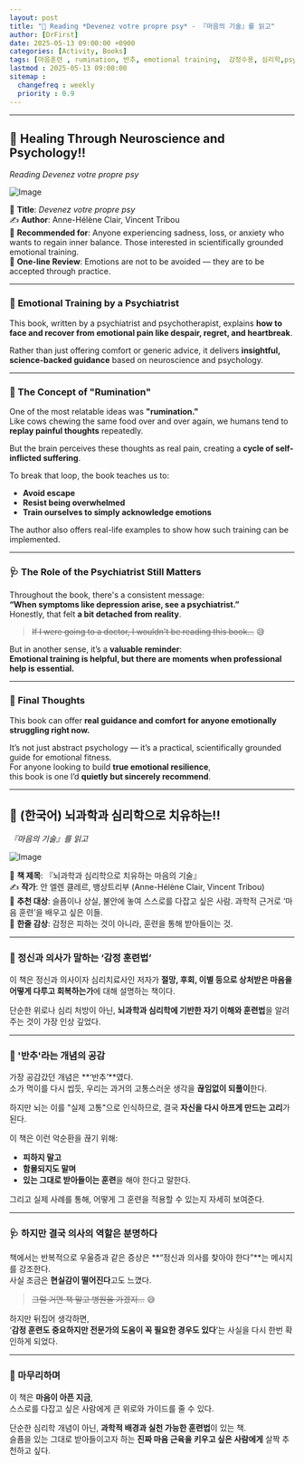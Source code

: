 ```yaml
---
layout: post
title: "📘 Reading *Devenez votre propre psy* - 『마음의 기술』를 읽고"
author: [DrFirst]
date: 2025-05-13 09:00:00 +0900
categories: [Activity, Books]
tags: [마음훈련 , rumination, 반추, emotional training,  감정수용, 심리학,psychology]
lastmod : 2025-05-13 09:00:00
sitemap :
  changefreq : weekly
  priority : 0.9
---
```


---
## 🧠 Healing Through Neuroscience and Psychology!!  
_Reading *Devenez votre propre psy*_

![Image](https://github.com/user-attachments/assets/1f45aca3-0e08-4c5e-8901-1df50e008446)

📖 **Title**: *Devenez votre propre psy*  
✍️ **Author**: Anne-Hélène Clair, Vincent Tribou  
🎯 **Recommended for**: Anyone experiencing sadness, loss, or anxiety who wants to regain inner balance. Those interested in scientifically grounded emotional training.  
🌟 **One-line Review**: Emotions are not to be avoided — they are to be accepted through practice.

---

### 📌 Emotional Training by a Psychiatrist

This book, written by a psychiatrist and psychotherapist, explains **how to face and recover from emotional pain like despair, regret, and heartbreak**.

Rather than just offering comfort or generic advice, it delivers **insightful, science-backed guidance** based on neuroscience and psychology.

---

### 🔁 The Concept of "Rumination"

One of the most relatable ideas was **"rumination."**  
Like cows chewing the same food over and over again, we humans tend to **replay painful thoughts** repeatedly.

But the brain perceives these thoughts as real pain, creating a **cycle of self-inflicted suffering**.

To break that loop, the book teaches us to:

- **Avoid escape**
- **Resist being overwhelmed**
- **Train ourselves to simply acknowledge emotions**

The author also offers real-life examples to show how such training can be implemented.

---

### 🩺 The Role of the Psychiatrist Still Matters

Throughout the book, there's a consistent message:  
**“When symptoms like depression arise, see a psychiatrist.”**  
Honestly, that felt **a bit detached from reality**.  
> ~~If I were going to a doctor, I wouldn't be reading this book…~~ 😅

But in another sense, it’s a **valuable reminder**:  
**Emotional training is helpful, but there are moments when professional help is essential.**

---

### 💬 Final Thoughts

This book can offer **real guidance and comfort for anyone emotionally struggling right now.**

It’s not just abstract psychology — it’s a practical, scientifically grounded guide for emotional fitness.  
For anyone looking to build **true emotional resilience**,  
this book is one I’d **quietly but sincerely recommend**.

---
## 🧠 (한국어) 뇌과학과 심리학으로 치유하는!!   
_『마음의 기술』를 읽고_

![Image](https://github.com/user-attachments/assets/1f45aca3-0e08-4c5e-8901-1df50e008446)

📖 **책 제목**: 『뇌과학과 심리학으로 치유하는 마음의 기술』  
✍️ **작가**: 안 엘렌 클레르, 뱅상트리부 (Anne-Hélène Clair, Vincent Tribou)  
🎯 **추천 대상**: 슬픔이나 상실, 불안에 놓여 스스로를 다잡고 싶은 사람. 과학적 근거로 ‘마음 훈련’을 배우고 싶은 이들.  
🌟 **한줄 감상**: 감정은 피하는 것이 아니라, 훈련을 통해 받아들이는 것.

---

### 📌 정신과 의사가 말하는 ‘감정 훈련법’

이 책은 정신과 의사이자 심리치료사인 저자가 **절망, 후회, 이별 등으로 상처받은 마음을 어떻게 다루고 회복하는가**에 대해 설명하는 책이다.  

단순한 위로나 심리 처방이 아닌, **뇌과학과 심리학에 기반한 자기 이해와 훈련법**을 알려주는 것이 가장 인상 깊었다.

---

### 🔁 '반추'라는 개념의 공감

가장 공감갔던 개념은 **‘반추’**였다.  
소가 먹이를 다시 씹듯, 우리는 과거의 고통스러운 생각을 **끊임없이 되풀이**한다.  

하지만 뇌는 이를 "실제 고통"으로 인식하므로, 결국 **자신을 다시 아프게 만드는 고리**가 된다.

이 책은 이런 악순환을 끊기 위해:

- **피하지 말고**
- **함몰되지도 말며**
- **있는 그대로 받아들이는 훈련**을 해야 한다고 말한다.

그리고 실제 사례를 통해, 어떻게 그 훈련을 적용할 수 있는지 자세히 보여준다.

---

### 🩺 하지만 결국 의사의 역할은 분명하다

책에서는 반복적으로 우울증과 같은 증상은  **“정신과 의사를 찾아야 한다”**는 메시지를 강조한다.  
사실 조금은 **현실감이 떨어진다**고도 느꼈다.  
> ~~그럴 거면 책 말고 병원을 가겠지…~~ 😅

하지만 뒤집어 생각하면,  
‘**감정 훈련도 중요하지만 전문가의 도움이 꼭 필요한 경우도 있다**’는 사실을 다시 한번 확인하게 되었다.

---

### 💬 마무리하며

이 책은 **마음이 아픈 지금**,  
스스로를 다잡고 싶은 사람에게 큰 위로와 가이드를 줄 수 있다.  

단순한 심리학 개념이 아닌, **과학적 배경과 실천 가능한 훈련법**이 있는 책.  
슬픔을 있는 그대로 받아들이고자 하는 **진짜 마음 근육을 키우고 싶은 사람에게** 살짝 추천하고 싶다.  
